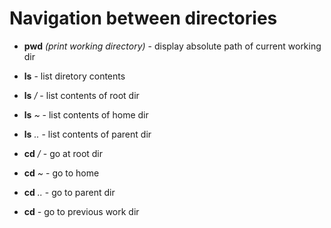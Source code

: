 # Navigation between directories

* **pwd** *(print working directory)* - display absolute path of current working dir
* **ls** - list diretory contents
* **ls** */* - list contents of root dir
* **ls** *~* - list contents of home dir
* **ls** *..* - list contents of parent dir

* **cd** */* - go at root dir
* **cd** *~* - go to home
* **cd** *..* - go to parent dir
* **cd** *-* go to previous work dir